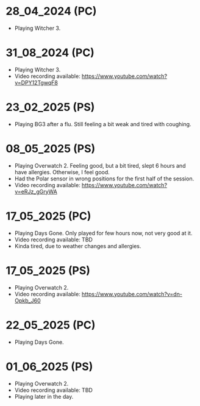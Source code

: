 # 28_04_2024 (PC)
- Playing Witcher 3.

# 31_08_2024 (PC)
- Playing Witcher 3.
- Video recording available: https://www.youtube.com/watch?v=DPY12TgwqF8

# 23_02_2025 (PS)
- Playing BG3 after a flu. Still feeling a bit weak and tired with coughing.

# 08_05_2025 (PS)
- Playing Overwatch 2. Feeling good, but a bit tired, slept 6 hours and have allergies. Otherwise, I feel good.
- Had the Polar sensor in wrong positions for the first half of the session.
- Video recording available: https://www.youtube.com/watch?v=eRJz_gGryWA

# 17_05_2025 (PC)
- Playing Days Gone. Only played for few hours now, not very good at it. 
- Video recording available: TBD
- Kinda tired, due to weather changes and allergies. 

# 17_05_2025 (PS)
- Playing Overwatch 2.
- Video recording available: https://www.youtube.com/watch?v=dn-Opkb_J60

# 22_05_2025 (PC)
- Playing Days Gone.


# 01_06_2025 (PS)
- Playing Overwatch 2.
- Video recording available: TBD
- Playing later in the day.